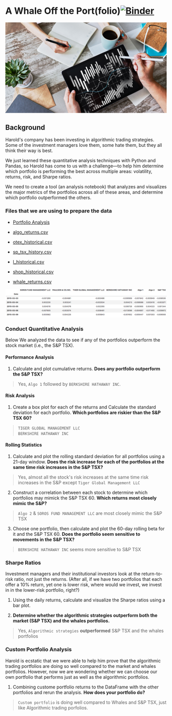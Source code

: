 # A Whale Off the Port(folio)[![Binder](https://mybinder.org/badge_logo.svg)](https://mybinder.org/v2/gh/tasmia53/A-Whale-Off-the-Port-folio-/HEAD)

![Portfolio Analysis](Images/portfolio-analysis.png)

## Background

Harold's company has been investing in algorithmic trading strategies. Some of the investment managers love them, some hate them, but they all think their way is best.

We just learned these quantitative analysis techniques with Python and Pandas, so Harold has come to us with a challenge—to help him determine which portfolio is performing the best across multiple areas: volatility, returns, risk, and Sharpe ratios.

We need to create a tool (an analysis notebook) that analyzes and visualizes the major metrics of the portfolios across all of these areas, and determine which portfolio outperformed the others. 

### **Files that we are using to prepare the data**

* [Portfolio Analysis](portfolio-analysis.ipynb)

* [algo_returns.csv](Resources/algo_returns.csv)

* [otex_historical.csv](Resources/otex_historical.csv)

* [sp_tsx_history.csv](Resources/sp_tsx_history.csv)

* [l_historical.csv](Resources/l_historical.csv)

* [shop_historical.csv](Resources/shop_historical.csv)

* [whale_returns.csv](Resources/whale_returns.csv)


![returns-dataframe.png](Images/returns-dataframe.png)


### Conduct Quantitative Analysis

Below We analyzed the data to see if any of the portfolios outperform the stock market (i.e., the S&P TSX).

#### Performance Analysis

1. Calculate and plot cumulative returns. **Does any portfolio outperform the S&P TSX?**

> Yes, `Algo 1` followed by `BERKSHIRE HATHAWAY INC`.


#### Risk Analysis

1. Create a box plot for each of the returns and Calculate the standard deviation for each portfolio. **Which portfolios are riskier than the S&P TSX 60?**

> `TIGER GLOBAL MANAGEMENT LLC`    
> `BERKSHIRE HATHAWAY INC`        


#### Rolling Statistics

1. Calculate and plot the rolling standard deviation for all portfolios using a 21-day window. **Does the risk increase for each of the portfolios at the same time risk increases in the S&P TSX?**

> Yes, almost all the stock's risk increases at the same time risk increases in the S&P except `Tiger Global Management LLC`

2. Construct a correlation between each stock to determine which portfolios may mimick the S&P TSX 60. **Which returns most closely mimic the S&P?**

> `Algo 2` & `SOROS FUND MANAGEMENT LLC` are most closely mimic the S&P TSX

3. Choose one portfolio, then calculate and plot the 60-day rolling beta for it and the S&P TSX 60. **Does the portfolio seem sensitive to movements in the S&P TSX?**

> `BERKSHIRE HATHAWAY INC` seems more sensitive to S&P TSX


### Sharpe Ratios

Investment managers and their institutional investors look at the return-to-risk ratio, not just the returns. (After all, if we have two portfolios that each offer a 10% return, yet one is lower risk,  where would we invest, we invest in in the lower-risk portfolio, right?)

1. Using the daily returns, calculate and visualize the Sharpe ratios using a bar plot.

2. **Determine whether the algorithmic strategies outperform both the market (S&P TSX) and the whales portfolios.**

> Yes, `Algorithmic strategies` **outperformed** S&P TSX and the whales portfolios


### Custom Portfolio Analysis

Harold is ecstatic that we were able to help him prove that the algorithmic trading portfolios are doing so well compared to the market and whales portfolios. However, now we are wondering whether we can choose our own portfolio that performs just as well as the algorithmic portfolios. 

1. Combining custome portfolio returns to the DataFrame with the other portfolios and rerun the analysis. **How does your portfolio do?**

> `Custom portfolio` is doing well compared to Whales and S&P TSX, just like Algorithmic trading porfolios.

